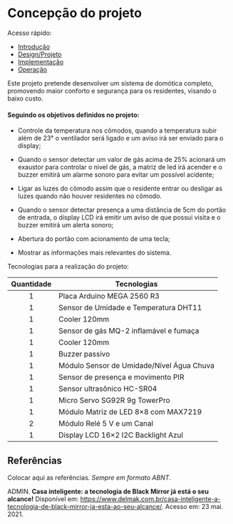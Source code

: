 # Concepção do projeto

Acesso rápido:
  - [Introdução](./README.md)
  - [Design/Projeto](./design.md)
  - [Implementação](./implementacao.md)
  - [Operação](./operacao.md)


Este projeto pretende desenvolver um sistema de domótica completo, promovendo maior conforto e segurança para os residentes, visando o baixo custo.

#### Seguindo os objetivos definidos no projeto:

* Controle da temperatura nos cômodos, quando a temperatura subir além de 23° o ventilador será ligado e um aviso irá ser enviado para o display;

* Quando o sensor detectar um valor de gás acima de 25% acionará um exaustor para controlar o nivel de gás, a matriz de led irá acender e o buzzer emitirá um alarme sonoro para evitar um possível acidente;

* Ligar as luzes do cômodo assim que o residente entrar ou desligar as luzes quando não houver residentes no cômodo.

* Quando o sensor detectar presença a uma distância de 5cm do portão de entrada, o display LCD irá emitir um aviso de que possui visita e o buzzer emitirá um alerta sonoro;

* Abertura do portão com acionamento de uma tecla;

* Mostrar as informações mais relevantes do sistema.



Tecnologias para a realização do projeto:


Quantidade  | Tecnologias
:---------:   | ------
1           | Placa Arduino MEGA 2560 R3
1           | Sensor de Umidade e Temperatura DHT11
1           | Cooler 120mm
1           | Sensor de gás MQ-2 inflamável e fumaça
1           | Cooler 120mm
1           | Buzzer passivo
1           | Módulo Sensor de Umidade/Nível Água Chuva
1           |	Sensor de presença e movimento PIR
1           | Sensor ultrasônico HC-SR04
1           | Micro Servo SG92R 9g TowerPro
1           | Módulo Matriz de LED 8×8 com MAX7219
2           | Módulo Relé 5 V e um Canal
1           | Display LCD 16×2 I2C Backlight Azul


## Referências

Colocar aqui as referências. _Sempre em formato ABNT_.

ADMIN. **Casa inteligente: a tecnologia de Black Mirror já está o seu alcance!** Disponível em: <https://www.delmak.com.br/casa-inteligente-a-tecnologia-de-black-mirror-ja-esta-ao-seu-alcance/>. Acesso em: 23 mai. 2021.
